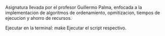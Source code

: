 Asignatura llevada por el profesor Guillermo Palma, enfocada a la implementacion de algoritmos de ordenamiento, opmitizacion, tiempos de ejecucion y ahorro de recursos.

Ejecutar en la terminal: make
Ejecutar el script respectivo.
